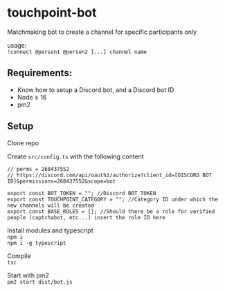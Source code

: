 # touchpoint-bot

Matchmaking bot to create a channel for specific participants only

usage:  
`!connect @person1 @person2 [...] channel name`

## Requirements:

- Know how to setup a Discord bot, and a Discord bot ID
- Node ≥ 16
- pm2

## Setup

Clone repo  

Create `src/config.ts` with the following content  
```
// perms = 268437552
// https://discord.com/api/oauth2/authorize?client_id=[DISCORD BOT ID]&permissions=268437552&scope=bot

export const BOT_TOKEN = ""; //Discord BOT_TOKEN
export const TOUCHPOINT_CATEGORY = ""; //Category ID under which the new channels will be created
export const BASE_ROLES = []; //Should there be a role for verified people (captchabot, etc...) insert the role ID here
```
Install modules and typescript  
`npm i`  
`npm i -g typescript`

Compile  
`tsc`

Start with pm2  
`pm2 start dist/bot.js`

